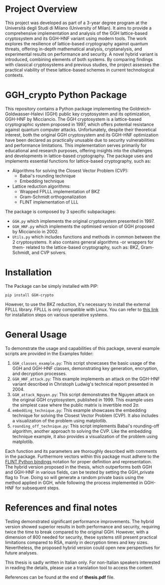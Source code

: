 # Project Overview
This project was developed as part of a 3-year degree program at the Università degli Studi di Milano (University of Milan). It aims to provide a comprehensive implementation and analysis of the GGH lattice-based cryptosystem and its GGH-HNF variant using modern tools. The work explores the resilience of lattice-based cryptography against quantum threats, offering in-depth mathematical analysis, cryptanalysis, and experimental results on performance and security. A novel hybrid variant is introduced, combining elements of both systems. By comparing findings with classical cryptosystems and previous studies, the project assesses the practical viability of these lattice-based schemes in current technological contexts.
# GGH_crypto Python Package
This repository contains a Python package implementing the Goldreich-Goldwasser-Halevi (GGH) public key cryptosystem and its optimization, GGH-HNF by Micciancio. The GGH cryptosystem is a lattice-based cryptographic system proposed in 1997, which offers potential resistance against quantum computer attacks. Unfortunately, despite their theoretical interest, both the original GGH cryptosystem and its GGH-HNF optimization have been declared as practically unusable due to security vulnerabilities and performance limitations. This implementation serves primarily for educational and research purposes, offering insights into the challenges and developments in lattice-based cryptography.
The package uses and implements essential functions for lattice-based cryptography, such as:
- Algorithms for solving the Closest Vector Problem (CVP):
    - Babai's rounding technique
    - Embedding technique
- Lattice reduction algorithms:
    - Wrapped FPLLL implementation of BKZ
    - Gram-Schmidt orthogonalization
    - FLINT implementation of LLL

The package is composed by 3 specific subpackages:
- `GGH.py` which implements the original cryptosystem presented in 1997.
- `GGH_HNF.py` which implements the optimised version of GGH proposed by Micciancio in 2002.
- `Utils.py` which includes functions and methods in common between the 2 cryptosystems. It also contains general algorithms -or wrappers for them- related to the lattice-based cryptography, such as: BKZ, Gram-Schmidt, and CVP solvers.  

# Installation
The Package can be simply installed with PIP: 
```
pip install GGH-crypto
```
However, to use the BKZ reduction, it's necessary to install the external FPLLL library. FPLLL is only compatible with Linux. You can refer to [this link](https://github.com/fplll/fplll#compilation) for installation steps on various operative systems.

# General Usage
To demonstrate the usage and capabilities of this package, several example scripts are provided in the Examples folder:
1. `GGH_classes_example.py`: This script showcases the basic usage of the GGH and GGH-HNF classes, demonstrating key generation, encryption, and decryption processes.
2. `GGH_HNF_attack.py`: This example implements an attack on the GGH-HNF variant described in Christoph Ludwig's technical report presented in 2004.
3. `GGH_attack_Nguyen.py`: This script demonstrates the Nguyen attack on the original GGH cryptosystem, published in 1999. This example uses the simplest case where the public matrix is invertible mod 2σ.
4. `embedding_technique.py`: This example showcases the embedding technique for solving the Closest Vector Problem (CVP). It also includes a visualization of the problem using matplotlib.
5. `rounding_off_technique.py`: This script implements Babai's rounding-off algorithm, another approach to solving the CVP. Like the embedding technique example, it also provides a visualization of the problem using matplotlib.

Each function and its parameters are thoroughly described with comments in the package. Furthermore vectors within this package must adhere to the [FLINT Python bindings](https://fredrikj.net/python-flint/) notation for proper definition and representation.
The hybrid version proposed in the thesis, which outperforms both GGH and GGH-HNF in various fields, can be tested by setting the GGH_private flag to True. Doing so will generate a random private basis using the method applied in GGH, while following the process implemented in GGH-HNF for subsequent steps.

# References and final notes

Testing demonstrated significant performance improvements. The hybrid version showed superior results in both performance and security, requiring twice the time to break compared to the original GGH. However, with a dimension of 800 needed for security, these systems still present practical limitations compared to RSA, mainly in decryption times and key sizes. Nevertheless, the proposed hybrid version could open new perspectives for future analyses.

This thesis is sadly written in Italian only. For non-Italian speakers interested in reading the details, please use a translation tool to access the content. 

References can be found at the end of **thesis.pdf** file.
